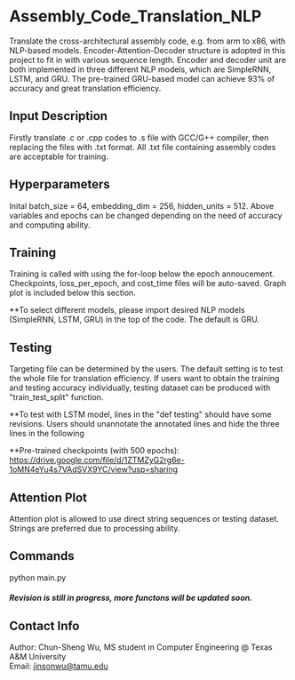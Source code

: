 # Assembly_Code_Translation_NLP
Translate the cross-architectural assembly code, e.g. from arm to x86, with NLP-based models. Encoder-Attention-Decoder structure is adopted in this project to fit in with various sequence length. Encoder and decoder unit are both implemented in three different NLP models, which are SimpleRNN, LSTM, and GRU. The pre-trained GRU-based model can achieve 93% of accuracy and great translation efficiency. 

## Input Description
Firstly translate .c or .cpp codes to .s file with GCC/G++ compiler, then replacing the files with .txt format. All .txt file containing assembly codes are acceptable for training.
  

## Hyperparameters
Inital batch_size = 64, embedding_dim = 256, hidden_units = 512. Above variables and epochs can be changed depending on the need of accuracy and computing ability. 
  

## Training
Training is called with using the for-loop below the epoch annoucement. Checkpoints, loss_per_epoch, and cost_time files will be auto-saved. Graph plot is included below this section.

**To select different models, please import desired NLP models (SimpleRNN, LSTM, GRU) in the top of the code. The default is GRU.
  
  
## Testing
Targeting file can be determined by the users. The default setting is to test the whole file for translation efficiency. If users want to obtain the training and testing accuracy individually, testing dataset can be produced with "train_test_split" function.

**To test with LSTM model, lines in the "def testing" should have some revisions. Users should unannotate the annotated lines and hide the three lines in the following

**Pre-trained checkpoints (with 500 epochs): https://drive.google.com/file/d/1ZTMZyG2rg6e-1oMN4eYu4s7VAdSVX9YC/view?usp=sharing 
  
  
## Attention Plot
Attention plot is allowed to use direct string sequences or testing dataset. Strings are preferred due to processing ability.
  

## Commands
python main.py
  

##### Revision is still in progress, more functons will be updated soon.

## Contact Info
Author: Chun-Sheng Wu, MS student in Computer Engineering @ Texas A&M University  
Email: jinsonwu@tamu.edu
